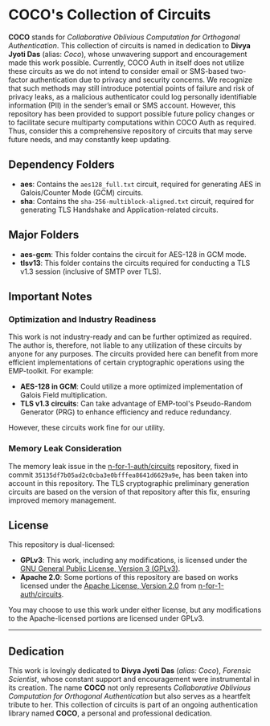 # COCO's Collection of Circuits

**COCO** stands for *Collaborative Oblivious Computation for Orthogonal Authentication*. This collection of circuits is named in dedication to **Divya Jyoti Das** (alias: *Coco*), whose unwavering support and encouragement made this work possible. Currently, COCO Auth in itself does not utilize these circuits as we do not intend to consider email or SMS-based two-factor authentication due to privacy and security concerns. We recognize that such methods may still introduce potential points of failure and risk of privacy leaks, as a malicious authenticator could log personally identifiable information (PII) in the sender’s email or SMS account. However, this repository has been provided to support possible future policy changes or to facilitate secure multiparty computations within COCO Auth as required. Thus, consider this a comprehensive repository of circuits that may serve future needs, and may constantly keep updating.

## Dependency Folders

- **aes**: Contains the `aes128_full.txt` circuit, required for generating AES in Galois/Counter Mode (GCM) circuits.
- **sha**: Contains the `sha-256-multiblock-aligned.txt` circuit, required for generating TLS Handshake and Application-related circuits.

## Major Folders

- **aes-gcm**: This folder contains the circuit for AES-128 in GCM mode.
- **tlsv13**: This folder contains the circuits required for conducting a TLS v1.3 session (inclusive of SMTP over TLS).

## Important Notes

### Optimization and Industry Readiness

This work is not industry-ready and can be further optimized as required. The author is, therefore, not liable to any utilization of these circuits by anyone for any purposes. The circuits provided here can benefit from more efficient implementations of certain cryptographic operations using the EMP-toolkit. For example:
- **AES-128 in GCM**: Could utilize a more optimized implementation of Galois Field multiplication.
- **TLS v1.3 circuits**: Can take advantage of EMP-tool's Pseudo-Random Generator (PRG) to enhance efficiency and reduce redundancy.

However, these circuits work fine for our utility.

### Memory Leak Consideration

The memory leak issue in the [n-for-1-auth/circuits](https://github.com/n-for-1-auth/circuits) repository, fixed in commit `35135df7b05ad2c0cba3e0bfffea8641d6629a9e`, has been taken into account in this repository. The TLS cryptographic preliminary generation circuits are based on the version of that repository after this fix, ensuring improved memory management.

## License

This repository is dual-licensed:

- **GPLv3**: This work, including any modifications, is licensed under the [GNU General Public License, Version 3 (GPLv3)](LICENSE).
- **Apache 2.0**: Some portions of this repository are based on works licensed under the [Apache License, Version 2.0](LICENSE-APACHE) from [n-for-1-auth/circuits](https://github.com/n-for-1-auth/circuits).

You may choose to use this work under either license, but any modifications to the Apache-licensed portions are licensed under GPLv3.

---

## Dedication

This work is lovingly dedicated to **Divya Jyoti Das** (*alias: Coco*), *Forensic Scientist*, whose constant support and encouragement were instrumental in its creation. The name **COCO** not only represents *Collaborative Oblivious Computation for Orthogonal Authentication* but also serves as a heartfelt tribute to her. This collection of circuits is part of an ongoing authentication library named **COCO**, a personal and professional dedication.
